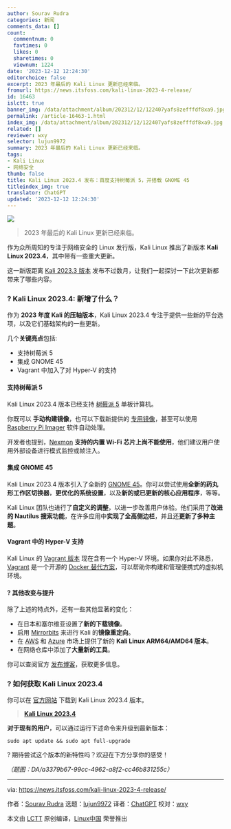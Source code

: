 ```yaml
---
author: Sourav Rudra
categories: 新闻
comments_data: []
count:
  commentnum: 0
  favtimes: 0
  likes: 0
  sharetimes: 0
  viewnum: 1224
date: '2023-12-12 12:24:30'
editorchoice: false
excerpt: 2023 年最后的 Kali Linux 更新已经来临。
fromurl: https://news.itsfoss.com/kali-linux-2023-4-release/
id: 16463
islctt: true
banner_img: /data/attachment/album/202312/12/122407yafs8zefffdf8xa9.jpg
permalink: /article-16463-1.html
index_img: /data/attachment/album/202312/12/122407yafs8zefffdf8xa9.jpg.thumb.jpg
related: []
reviewer: wxy
selector: lujun9972
summary: 2023 年最后的 Kali Linux 更新已经来临。
tags:
- Kali Linux
- 网络安全
thumb: false
title: Kali Linux 2023.4 发布：首度支持树莓派 5，并搭载 GNOME 45
titleindex_img: true
translator: ChatGPT
updated: '2023-12-12 12:24:30'
---
```


![](/data/attachment/album/202312/12/122407yafs8zefffdf8xa9.jpg)



> 
> 2023 年最后的 Kali Linux 更新已经来临。
> 
> 
> 


作为众所周知的专注于网络安全的 Linux 发行版，Kali Linux 推出了新版本 **Kali Linux 2023.4**，其中带有一些重大更新。


这一新版距离 [Kali 2023.3 版本](https://news.itsfoss.com/kali-linux-2023-3-release/) 发布不过数月，让我们一起探讨一下此次更新都带来了哪些内容。


### ? Kali Linux 2023.4: 新增了什么？


作为 **2023 年度 Kali 的压轴版本**，Kali Linux 2023.4 专注于提供一些新的平台选项，以及它们基础架构的一些更新。


几个**关键亮点**包括:


* 支持树莓派 5
* 集成 GNOME 45
* Vagrant 中加入了对 Hyper-V 的支持


#### 支持树莓派 5


Kali Linux 2023.4 版本已经支持 [树莓派 5](https://news.itsfoss.com/raspberry-pi-5/) 单板计算机。


你既可以 **手动构建镜像**，也可以下载新提供的 [专用镜像](https://www.kali.org/get-kali/#kali-arm)，甚至可以使用 [Raspberry Pi Imager](https://www.raspberrypi.com/software/) 软件自动处理。


开发者也提到，[Nexmon](https://github.com/seemoo-lab/nexmon) **支持的内置 Wi-Fi 芯片上尚不能使用**，他们建议用户使用外部设备进行模式监控或帧注入。


#### 集成 GNOME 45


Kali Linux 2023.4 版本引入了全新的 [GNOME 45](https://news.itsfoss.com/gnome-45-release/)。你可以尝试使用**全新的药丸形工作区切换器**，**更优化的系统设置**，以及**新的或已更新的核心应用程序**，等等。


Kali Linux 团队也进行了**自定义的调整**，以进一步改善用户体验。他们采用了**改进的 Nautilus 搜索功能**，在许多应用中**实现了全高侧边栏**，并且还**更新了多种主题**。


#### Vagrant 中的 Hyper-V 支持


Kali Linux 的 [Vagrant 版本](https://app.vagrantup.com/kalilinux/boxes/rolling) 现在含有一个 Hyper-V 环境。如果你对此不熟悉，[Vagrant](https://www.vagrantup.com/) 是一个开源的 [Docker 替代方案](https://linuxhandbook.com/docker-alternatives/)，可以帮助你构建和管理便携式的虚拟机环境。


#### ?️ 其他改变与提升


除了上述的特点外，还有一些其他显著的变化：


* 在日本和塞尔维亚设置了**新的下载镜像**。
* 启用 [Mirrorbits](https://github.com/etix/mirrorbits) 来进行 Kali 的**镜像重定向**。
* 在 [AWS](https://aws.amazon.com/marketplace/pp/prodview-fznsw3f7mq7to) 和 [Azure](https://azuremarketplace.microsoft.com/en/marketplace/apps/kali-linux.kali?tab=overview) 市场上提供了新的 **Kali Linux ARM64/AMD64 版本**。
* 在网络仓库中添加了**大量新的工具**。


你可以查阅官方 [发布博客](https://www.kali.org/blog/kali-linux-2023-4-release/)，获取更多信息。


### ? 如何获取 Kali Linux 2023.4


你可以在 [官方网站](https://www.kali.org/get-kali/) 下载到 Kali Linux 2023.4 版本。



> 
> **[Kali Linux 2023.4](https://www.kali.org/get-kali/#kali-platforms)**
> 
> 
> 


**对于现有的用户**，可以通过运行下述命令来升级到最新版本：



```
sudo apt update && sudo apt full-upgrade

```

? 期待尝试这个版本的新特性吗？欢迎在下方分享你的感受！


*（题图：DA/a3379b67-99cc-4962-a8f2-cc46b831255c）*




---


via: <https://news.itsfoss.com/kali-linux-2023-4-release/>


作者：[Sourav Rudra](https://news.itsfoss.com/author/sourav/) 选题：[lujun9972](https://github.com/lujun9972) 译者：[ChatGPT](https://linux.cn/lctt/ChatGPT) 校对：[wxy](https://github.com/wxy)


本文由 [LCTT](https://github.com/LCTT/TranslateProject) 原创编译，[Linux中国](https://linux.cn/) 荣誉推出
